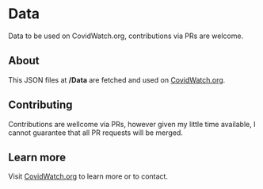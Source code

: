 # Data
Data to be used on CovidWatch.org, contributions via PRs are welcome.

## About
This JSON files at **/Data** are fetched and used on [CovidWatch.org](https://covidwatch.org).

## Contributing
Contributions are wellcome via PRs, however given my little time available, I cannot guarantee that all PR requests will be merged.

## Learn more
Visit [CovidWatch.org](https://covidwatch.org) to learn more or to contact.
